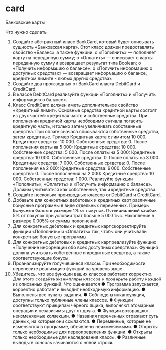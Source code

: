 # card
Банковские карты

Что нужно сделать
1. Создайте абстрактный класс BankCard, который будет описывать сущность «Банковская
карта». Этот класс должен предоставлять свойство «Баланс», а также функции:
o «Пополнить» — пополняет карту на переданную сумму;
o «Оплатить» — списывает с карты переданную сумму и возвращает результат типа
Boolean;
o «Получить информацию о балансе»;
o «Получить информацию о доступных средствах» — возвращает информацию о
балансе, кредитном лимите и любых других средствах.
2. Создайте два производных от BankCard класса DebitCard и CreditCard.
3. В классе DebitCard реализуйте функции «Пополнить» и «Получить информацию о
балансе».
4. Класс CreditCard должен иметь дополнительное свойство «Кредитный лимит». Основные
средства кредитной карты состоят из двух частей: кредитная часть и собственные средства.
При пополнении кредитной карты необходимо сначала погасить кредитную часть, и только
затем увеличивать собственные средства.
При оплате сначала списываются собственные средства, затем кредитные.
Пример
Кредитная карта с лимитом 10 000.
Кредитные средства: 10 000.
Собственные средства: 0.
После пополнения карты на 5 000:
Кредитные средства: 10 000.
Собственные средства: 5 000.
После оплаты на 5 000:
Кредитные средства: 10 000.
Собственные средства: 0.
После оплаты на 3 000:
Кредитные средства: 7 000.
Собственные средства: 0.
После пополнения на 2 000:
Кредитные средства: 9 000.
Собственные средства: 0.
После пополнения на 2 000:
Кредитные средства: 10 000.
Собственные средства: 1 000.
Реализуйте функции «Пополнить», «Оплатить» и «Получить информацию о балансе». Должны
учитываться как собственные, так и кредитные средства.
5. Создайте несколько производных классов от DebitCard и CreditCard.
6. Добавьте для конкретных дебетовых и кредитных карт различные бонусные программы в
виде отдельных переменных.
Примеры
Бонусные баллы в размере 1% от покупок.
Потенциальный кэшбэк 5% от покупок при условии трат больше 5 000 тыс.
Накопление в размере 0.005% от суммы пополнений.
7. Для конкретных дебетовых и кредитных карт скорректируйте функции «Пополнить» и
«Оплатить» так, чтобы они учитывали конкретные бонусные программы.
8. Для конкретных дебетовых и кредитных карт реализуйте функцию «Получение
информации обо всех доступных средствах». Функция должна учитывать собственные и
кредитные средства, а также соответствующие бонусы.
9. Проанализируйте получившиеся классы. При необходимости перенесите реализацию
функций на уровень выше.
10. Убедитесь, что все функции ваших классов работают корректно. Для этого создайте
экземпляры классов и проверьте работу каждой из описанных функций.
Что оценивается
● Программа запускается, корректно работает и выводит необходимую информацию.
● Выполнены все пункты задания.
● Соблюдена инкапсуляция, доступны только публичные члены классов.
● Функции соответствуют принципам чёрного ящика, выполняют атомарные операции и
независимы друг от друга.
● Функции возвращают неизменяемые коллекции.
● Названия переменных отражают суть данных, на которые они ссылаются.
● Переменные, которые не изменяются в программе, объявлены неизменяемыми.
● Открыты только необходимые для переопределения функции.
● Открыты только необходимые для наследования классы.
● Различные выводы в консоль начинаются с новой строки.
